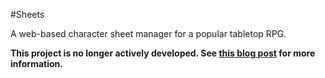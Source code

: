 #Sheets

A web-based character sheet manager for a popular tabletop RPG.

**This project is no longer actively developed. See [this blog post](http://www.dharmab.com/programming/2015/02/18/sheets-development-stop.html) for more information.**

